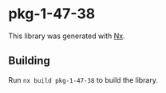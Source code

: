 # pkg-1-47-38

This library was generated with [Nx](https://nx.dev).

## Building

Run `nx build pkg-1-47-38` to build the library.

